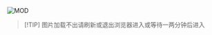 ![MOD](https://github.com/wanfu1/mod/assets/174178389/f349f32d-3ff1-49cb-8d38-300456e9681d)
> [!TIP] 图片加载不出请刷新或退出浏览器进入或等待一两分钟后进入
